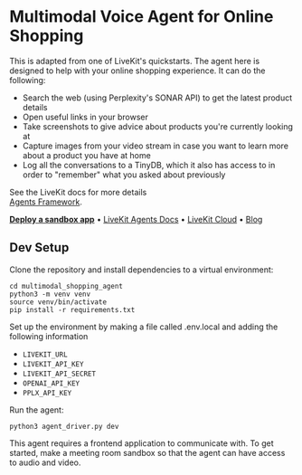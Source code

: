 
# Multimodal Voice Agent for Online Shopping

This is adapted from one of LiveKit's quickstarts. The agent here is designed to help with your online shopping experience.
It can do the following:

- Search the web (using Perplexity's SONAR API) to get the latest product details
- Open useful links in your browser 
- Take screenshots to give advice about products you're currently looking at
- Capture images from your video stream in case you want to learn more about a product you have at home
- Log all the conversations to a TinyDB, which it also has access to in order to "remember" what you asked about previously

See the LiveKit docs for more details  
[Agents Framework](https://github.com/livekit/agents).
<p>
  <a href="https://cloud.livekit.io/projects/p_/sandbox"><strong>Deploy a sandbox app</strong></a>
  •
  <a href="https://docs.livekit.io/agents/overview/">LiveKit Agents Docs</a>
  •
  <a href="https://livekit.io/cloud">LiveKit Cloud</a>
  •
  <a href="https://blog.livekit.io/">Blog</a>
</p>


## Dev Setup

Clone the repository and install dependencies to a virtual environment:

```console
cd multimodal_shopping_agent
python3 -m venv venv
source venv/bin/activate
pip install -r requirements.txt
```

Set up the environment by making a file called .env.local and adding the following information 

- `LIVEKIT_URL`
- `LIVEKIT_API_KEY`
- `LIVEKIT_API_SECRET`
- `OPENAI_API_KEY`
- `PPLX_API_KEY`

Run the agent:

```console
python3 agent_driver.py dev
```

This agent requires a frontend application to communicate with. To get started, make a meeting room sandbox
so that the agent can have access to audio and video.
